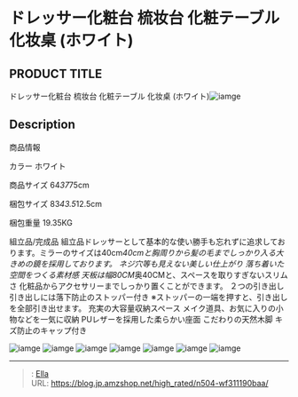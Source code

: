 # ドレッサー化粧台 梳妆台 化粧テーブル 化妆桌 (ホワイト)


## PRODUCT TITLE 

ドレッサー化粧台 梳妆台 化粧テーブル 化妆桌 (ホワイト)![iamge](https://b2bfiles1.gigab2b.cn/image/wkseller/1157/20210921_aa92e14362e0be661b24e2b52aed7740.jpg)

## Description

商品情報




カラー
ホワイト


商品サイズ
64*37*75cm


梱包サイズ
83*43.5*12.5cm


梱包重量
19.35KG


組立品/完成品
組立品ドレッサーとして基本的な使い勝手も忘れずに追求しております。ミラーのサイズは40cm*40cmと胸周りから髪の毛までしっかり入る大きめの鏡を採用しております。
ネジ穴等も見えない美しい仕上がり 落ち着いた空間をつくる素材感
天板は幅80CM*奥40CMと、スペースを取りすぎないスリムさ 化粧品からアクセサリーまでしっかり置くことができます。
２つの引き出し 引き出しには落下防止のストッパー付き ※ストッパーの一端を押すと、引き出しを全部引き出せます。
充実の大容量収納スペース メイク道具、お気に入りの小物などを一気に収納
PUレザーを採用した柔らかい座面 こだわりの天然木脚 キズ防止のキャップ付き




![iamge](https://b2bfiles1.gigab2b.cn/image/wkseller/1157/20210921_b900043ddcfd764cc23f88c07c360f24.jpg)
![iamge](https://b2bfiles1.gigab2b.cn/image/wkseller/1157/20231009_64aedb7e1783dbdf3951ae6293ec5b58.jpg)
![iamge](https://b2bfiles1.gigab2b.cn/image/wkseller/1157/20210921_f4764e807e7b4bb0c6cf2b0581a45d0a.jpg)
![iamge](https://b2bfiles1.gigab2b.cn/image/wkseller/1157/20210921_6b8e250aaf4af067da6e74e657b15472.jpg)
![iamge](https://b2bfiles1.gigab2b.cn/image/wkseller/1157/20210921_e84903558f61c4b42c860a57568dd224.jpg)
![iamge](https://b2bfiles1.gigab2b.cn/image/wkseller/1157/20210921_bf437a1637d4bc7005c0e9a852e1ec48.jpg)
![iamge](https://b2bfiles1.gigab2b.cn/image/wkseller/1157/20210921_2adebc824230b05befd9966bd808f1d9.jpg)


---

> : [Ella](https://blog.jp.amzshop.net/)  
> URL: https://blog.jp.amzshop.net/high_rated/n504-wf311190baa/  

